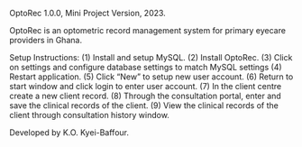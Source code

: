 OptoRec 1.0.0, Mini Project Version, 2023.

OptoRec is an optometric record management system for primary eyecare providers in Ghana.

Setup Instructions:
(1)	Install and setup MySQL.
(2)	Install OptoRec.
(3)	Click on settings and configure database settings to match MySQL settings
(4)	Restart application.
(5)	Click “New” to setup new user account.
(6)	Return to start window and click login to enter user account.
(7)	In the client centre create a new client record.
(8)	Through the consultation portal, enter and save the clinical records of the client.
(9)	View the clinical records of the client through consultation history window.

Developed by K.O. Kyei-Baffour.
